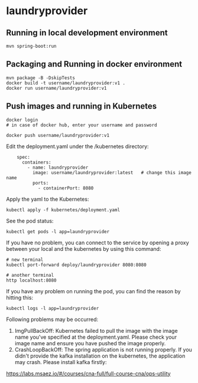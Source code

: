 # laundryprovider

## Running in local development environment

```
mvn spring-boot:run
```

## Packaging and Running in docker environment

```
mvn package -B -DskipTests
docker build -t username/laundryprovider:v1 .
docker run username/laundryprovider:v1
```

## Push images and running in Kubernetes

```
docker login 
# in case of docker hub, enter your username and password

docker push username/laundryprovider:v1
```

Edit the deployment.yaml under the /kubernetes directory:
```
    spec:
      containers:
        - name: laundryprovider
          image: username/laundryprovider:latest   # change this image name
          ports:
            - containerPort: 8080

```

Apply the yaml to the Kubernetes:
```
kubectl apply -f kubernetes/deployment.yaml
```

See the pod status:
```
kubectl get pods -l app=laundryprovider
```

If you have no problem, you can connect to the service by opening a proxy between your local and the kubernetes by using this command:
```
# new terminal
kubectl port-forward deploy/laundryprovider 8080:8080

# another terminal
http localhost:8080
```

If you have any problem on running the pod, you can find the reason by hitting this:
```
kubectl logs -l app=laundryprovider
```

Following problems may be occurred:

1. ImgPullBackOff:  Kubernetes failed to pull the image with the image name you've specified at the deployment.yaml. Please check your image name and ensure you have pushed the image properly.
1. CrashLoopBackOff: The spring application is not running properly. If you didn't provide the kafka installation on the kubernetes, the application may crash. Please install kafka firstly:

https://labs.msaez.io/#/courses/cna-full/full-course-cna/ops-utility

